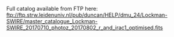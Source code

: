 Full catalog available from FTP here:
ftp://ftp.strw.leidenuniv.nl/pub/duncan/HELP/dmu_24/Lockman-SWIRE/master_catalogue_Lockman-SWIRE_20170710_photoz_20170802_r_and_irac1_optimised.fits

